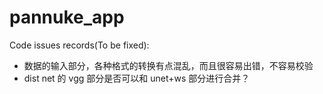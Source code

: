 # pannuke_app

Code issues records(To be fixed):
- 数据的输入部分，各种格式的转换有点混乱，而且很容易出错，不容易校验
- dist net 的 vgg 部分是否可以和 unet+ws 部分进行合并？